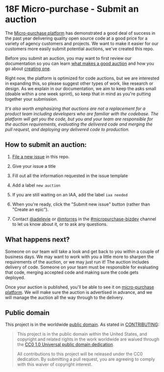 # 18F Micro-purchase - Submit an auction
The [Micro-purchase platform](https://micropurchase.18f.gov) has demonstrated a good deal of success in the past year delivering quality open source code at a good price for a variety of agency customers and projects. We want to make it easier for our customers more easily submit potential auctions, we've created this repo.

Before you submit an auction, you may want to first review our documentation so you can learn [what makes a good auction](https://micropurchase.18f.gov/docs/getting_started) and how you go about [creating one](https://micropurchase.18f.gov/docs/getting_started).

Right now, the platform is optimized for code auctions, but we are interested in expanding this, so please suggest other types of work, like research or design. As we explain in our documentation, we aim to keep the asks small (doable within a one week sprint), so keep that in mind as you're putting together your submission.

_It's also worth emphasizing that auctions are not a replacement for a product team including developers who are familiar with the codebase. The platform will get you the code, but you and your team are responsible for the auction requirements, evaluating the delivered code and merging the pull request, and deploying any delivered code to production._


## How to submit an auction:

1. [File a new issue](https://github.com/18F/micropurchase-auctions/issues/new) in this repo.

2. Give your issue a title

2. Fill out all the information requested in the issue template

3. Add a label `new auction`

4. If you are still waiting on an IAA, add the label `iaa needed`

5. When you're ready, click the "Submit new issue" button (rather than "Create an epic").

6. Contact [@adelevie](https://gsa-tts.slack.com/messages/@adelevie/) or [@mtorres](https://gsa-tts.slack.com/messages/@mtorres/) in the [#micropurchase-bizdev](https://gsa-tts.slack.com/messages/micropurchase-bizdev/) channel to let us know about it, or to ask any questions.


## What happens next?
Someone on our team will take a look and get back to you within a couple of business days. We may want to work with you a little more to sharpen the requirements of the auction, or we may just run it! The auction includes delivery of code. Someone on your team must be responsible for evaluating that code, merging accepted code and making sure the code gets deployed.

Once your auction is published, you'll be able to see it on [micro-purchase platform](https://micropurchase.18f.gov). We will make sure the auction is advertised in advance, and we will manage the auction all the way through to the delivery.


## Public domain

This project is in the worldwide [public domain](LICENSE.md). As stated in [CONTRIBUTING](CONTRIBUTING.md):

> This project is in the public domain within the United States, and copyright and related rights in the work worldwide are waived through the [CC0 1.0 Universal public domain dedication](https://creativecommons.org/publicdomain/zero/1.0/).
>
> All contributions to this project will be released under the CC0 dedication. By submitting a pull request, you are agreeing to comply with this waiver of copyright interest.
